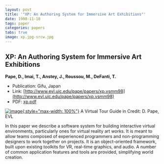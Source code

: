 ```yaml
---
layout: post
title: '"XP: An Authoring System for Immersive Art Exhibitions"'
date: 1998-11-18
tags: paper
categories: papers
tabs: true
image: xp.jpg-srcw.jpg
---
```


## XP: An Authoring System for Immersive Art Exhibitions
**Pape, D., Imai, T., Anstey, J., Roussou, M., DeFanti, T.**
- Publication: Gifu, Japan
- Link: [http://www.evl.uic.edu/pape/papers/xp.vsmm98](http://www.evl.uic.edu/pape/papers/xp.vsmm98)
- PDF: [xp.pdf](/documents/xp.pdf)


[![image](https://www.evl.uic.edu/output/originals/xp.jpg-srcw.jpg){:style="max-width: 100%"}](https://www.evl.uic.edu/output/originals/xp.jpg-srcw.jpg)
A Virtual Tour Guide in
Credit: D. Pape, EVL

In this paper we describe a software system for building interactive virtual environments, particularly ones for virtual reality art works. It is meant to allow teams composed of experienced programmers and non-programming designers to work together on projects. It is an object-oriented framework, built upon existing toolkits for VR, real-time graphics, and audio. A number of common application features and tools are provided, simplifying world creation.